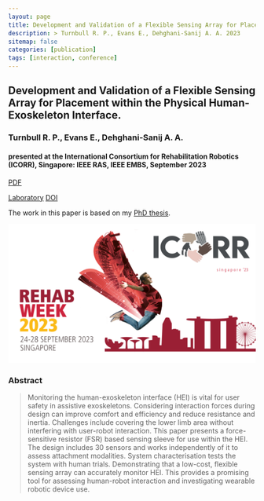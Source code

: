 ```yaml
---
layout: page
title: Development and Validation of a Flexible Sensing Array for Placement within the Physical Human-Exoskeleton Interface.
description: > Turnbull R. P., Evans E., Dehghani-Sanij A. A. 2023
sitemap: false
categories: [publication]
tags: [interaction, conference]
---
```


<h2> Development and Validation of a Flexible Sensing Array for Placement within the Physical Human-Exoskeleton Interface. </h2>

<h3> Turnbull R. P., Evans E., Dehghani-Sanij A. A. </h3>
<h4> presented at the International Consortium for Rehabilitation Robotics (ICORR), Singapore: IEEE RAS, IEEE EMBS, September 2023 </h4> 

<a class="btn btn-outline-primary my-1 mr-1" href="/project/true-rehab/">PDF</a>
<!--<a class="btn btn-outline-primary my-1 mr-1" href="/project/true-rehab/">Project</a>-->
<a class="btn btn-outline-primary my-1 mr-1" href="https://eps.leeds.ac.uk/mechanical-engineering-research-design-robotics-optimisation/doc/healthcare-mechatronics">Laboratory</a>
<a class="btn btn-outline-primary my-1 mr-1" href="https://ieeexplore.ieee.org/document/10304686">DOI</a>

The work in this paper is based on my [PhD thesis](https://rpturnbull.github.io/publications/2022-08-24-thesis/).

![800x400](/assets/img/papers/2023ICORR/rehabweek.png "Rehab Week, ICORR 2023, Singapore")

 <h3> Abstract </h3>
<blockquote>
 Monitoring the human-exoskeleton interface (HEI) is vital for user safety in assistive exoskeletons. Considering interaction forces during design can improve comfort and efficiency and reduce resistance and inertia. Challenges include covering the lower limb area without interfering with user-robot interaction. This paper presents a force-sensitive resistor (FSR) based sensing sleeve for use within the HEI. The design includes 30 sensors and works independently of it to assess attachment modalities. System characterisation tests the system with human trials. Demonstrating that a low-cost, flexible sensing array can accurately monitor HEI. This provides a promising tool for assessing human-robot interaction and investigating wearable robotic device use.

</blockquote>




